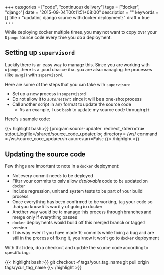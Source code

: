 +++
categories = ["code", "continuous delivery"]
tags = ["docker", "django"]
date = "2015-09-04T00:11:51+08:00"
description = ""
keywords = []
title = "updating django source with docker deployments"
draft = true
+++

While deploying docker multiple times, you may not want to copy over your `Django` source code every time you do a deployment.

## Setting up `supervisord`

Luckily there is an easy way to manage this. Since you are working with `Django`, there is a good chance that you are also managing the processes (like `uwsgi`) with `supervisord`.

Here are some of the steps that you can take with `supervisord`

- Set up a new process in `supervisord`
- Do not allow it to _`autorestart`_ since it will be a one-shot process
- Call another script in any format to update the source code
  - As an example, I use `bash` to update my source code through `git`

Here's a sample code:

{{< highlight bash >}}
    [program:source-updater]
    redirect_stderr=true
    stdout_logfile=/shared/source_code_updater.log
    directory = /ws/
    command = /ws/source_code_updater.sh
    autorestart=False
{{< /highlight >}}

## Updating the source code

Few things are important to note in a `docker` deployment:

- Not every commit needs to be deployed
- Filter your commits to only allow _deployable_ code to be updated on `docker`
- Include regression, unit and system tests to be part of your build process
- Once everything has been confirmed to be working, tag your code so that you know it is worthy of going to docker
- Another way would be to manage this process through branches and merge only if everything passes
- `docker` deployments would build off this merged branch or tagged version
- This way even if you have made 10 commits while fixing a bug and are still in the process of fixing it, you know it won't go to `docker` deployment

With that idea, do a checkout and update the source code according to specific tag:

{{< highlight bash >}}
    git checkout -f tags/your_tag_name
    git pull origin tags/your_tag_name
{{< /highlight >}}


